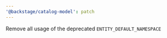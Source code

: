 ```yaml
---
'@backstage/catalog-model': patch
---
```


Remove all usage of the deprecated `ENTITY_DEFAULT_NAMESPACE`
